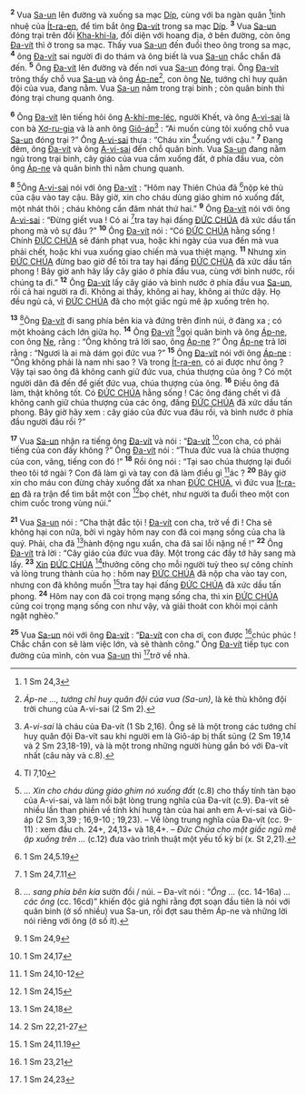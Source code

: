 <sup><b>2</b></sup> Vua [Sa-un]() lên đường và xuống sa mạc [Díp](), cùng với ba ngàn quân [^2*]tinh nhuệ của [Ít-ra-en](), để tìm bắt ông [Đa-vít]() trong sa mạc [Díp](). <sup><b>3</b></sup> Vua [Sa-un]() đóng trại trên đồi [Kha-khi-la](), đối diện với hoang địa, ở bên đường, còn ông [Đa-vít]() thì ở trong sa mạc. Thấy vua [Sa-un]() đến đuổi theo ông trong sa mạc, <sup><b>4</b></sup> ông [Đa-vít]() sai người đi do thám và ông biết là vua [Sa-un]() chắc chắn đã đến. <sup><b>5</b></sup> Ông [Đa-vít]() lên đường và đến nơi vua [Sa-un]() đóng trại. Ông [Đa-vít]() trông thấy chỗ vua [Sa-un]() và ông [Áp-ne]()[^3], con ông [Ne](), tướng chỉ huy quân đội của vua, đang nằm. Vua [Sa-un]() nằm trong trại binh ; còn quân binh thì đóng trại chung quanh ông.

<sup><b>6</b></sup> Ông [Đa-vít]() lên tiếng hỏi ông [A-khi-me-léc](), người Khết, và ông [A-vi-sai]() là con bà [Xơ-ru-gia]() và là anh ông [Giô-áp]()[^4] : “Ai muốn cùng tôi xuống chỗ vua [Sa-un]() đóng trại ?” Ông [A-vi-sai]() thưa : “Cháu xin [^3*]xuống với cậu.” <sup><b>7</b></sup> Đang đêm, ông [Đa-vít]() và ông [A-vi-sai]() đến chỗ quân binh. Vua [Sa-un]() đang nằm ngủ trong trại binh, cây giáo của vua cắm xuống đất, ở phía đầu vua, còn ông [Áp-ne]() và quân binh thì nằm chung quanh.

<sup><b>8</b></sup> [^5]Ông [A-vi-sai]() nói với ông [Đa-vít]() : “Hôm nay Thiên Chúa đã [^4*]nộp kẻ thù của cậu vào tay cậu. Bây giờ, xin cho cháu dùng giáo ghim nó xuống đất, một nhát thôi ; cháu không cần đâm nhát thứ hai.” <sup><b>9</b></sup> Ông [Đa-vít]() nói với ông [A-vi-sai]() : “Đừng giết vua ! Có ai [^5*]tra tay hại đấng [ĐỨC CHÚA]() đã xức dầu tấn phong mà vô sự đâu ?” <sup><b>10</b></sup> Ông [Đa-vít]() nói : “Có [ĐỨC CHÚA]() hằng sống ! Chính [ĐỨC CHÚA]() sẽ đánh phạt vua, hoặc khi ngày của vua đến mà vua phải chết, hoặc khi vua xuống giao chiến mà vua thiệt mạng. <sup><b>11</b></sup> Nhưng xin [ĐỨC CHÚA]() đừng bao giờ để tôi tra tay hại đấng [ĐỨC CHÚA]() đã xức dầu tấn phong ! Bây giờ anh hãy lấy cây giáo ở phía đầu vua, cùng với bình nước, rồi chúng ta đi.” <sup><b>12</b></sup> Ông [Đa-vít]() lấy cây giáo và bình nước ở phía đầu vua [Sa-un](), rồi cả hai người ra đi. Không ai thấy, không ai hay, không ai thức dậy. Họ đều ngủ cả, vì [ĐỨC CHÚA]() đã cho một giấc ngủ mê ập xuống trên họ.

<sup><b>13</b></sup> [^6]Ông [Đa-vít]() đi sang phía bên kia và đứng trên đỉnh núi, ở đàng xa ; có một khoảng cách lớn giữa họ. <sup><b>14</b></sup> Ông [Đa-vít]() [^6*]gọi quân binh và ông [Áp-ne](), con ông [Ne](), rằng : “Ông không trả lời sao, ông [Áp-ne]() ?” Ông [Áp-ne]() trả lời rằng : “Ngươi là ai mà dám gọi đức vua ?” <sup><b>15</b></sup> Ông [Đa-vít]() nói với ông [Áp-ne]() : “Ông không phải là nam nhi sao ? Và trong [Ít-ra-en](), có ai được như ông ? Vậy tại sao ông đã không canh giữ đức vua, chúa thượng của ông ? Có một người dân đã đến để giết đức vua, chúa thượng của ông. <sup><b>16</b></sup> Điều ông đã làm, thật không tốt. Có [ĐỨC CHÚA]() hằng sống ! Các ông đáng chết vì đã không canh giữ chúa thượng của các ông, đấng [ĐỨC CHÚA]() đã xức dầu tấn phong. Bây giờ hãy xem : cây giáo của đức vua đâu rồi, và bình nước ở phía đầu người đâu rồi ?”

<sup><b>17</b></sup> Vua [Sa-un]() nhận ra tiếng ông [Đa-vít]() và nói : “[Đa-vít]() [^7*]con cha, có phải tiếng của con đấy không ?” Ông [Đa-vít]() nói : “Thưa đức vua là chúa thượng của con, vâng, tiếng con đó !” <sup><b>18</b></sup> Rồi ông nói : “Tại sao chúa thượng lại đuổi theo tôi tớ ngài ? Con đã làm gì và tay con đã làm điều gì [^8*]ác ? <sup><b>20</b></sup> Bây giờ xin cho máu con đừng chảy xuống đất xa nhan [ĐỨC CHÚA](), vì đức vua [Ít-ra-en]() đã ra trận để tìm bắt một con [^11*]bọ chét, như người ta đuổi theo một con chim cuốc trong vùng núi.”

<sup><b>21</b></sup> Vua [Sa-un]() nói : “Cha thật đắc tội ! [Đa-vít]() con cha, trở về đi ! Cha sẽ không hại con nữa, bởi vì ngày hôm nay con đã coi mạng sống của cha là quý. Phải, cha đã [^12*]hành động ngu xuẩn, cha đã sai lỗi nặng nề !” <sup><b>22</b></sup> Ông [Đa-vít]() trả lời : “Cây giáo của đức vua đây. Một trong các đầy tớ hãy sang mà lấy. <sup><b>23</b></sup> [Xin]() [ĐỨC CHÚA]() [^13*]thưởng công cho mỗi người tuỳ theo sự công chính và lòng trung thành của họ : hôm nay [ĐỨC CHÚA]() đã nộp cha vào tay con, nhưng con đã không muốn [^14*]tra tay hại đấng [ĐỨC CHÚA]() đã xức dầu tấn phong. <sup><b>24</b></sup> Hôm nay con đã coi trọng mạng sống cha, thì xin [ĐỨC CHÚA]() cũng coi trọng mạng sống con như vậy, và giải thoát con khỏi mọi cảnh ngặt nghèo.”

<sup><b>25</b></sup> Vua [Sa-un]() nói với ông [Đa-vít]() : “[Đa-vít]() con cha ơi, con được [^15*]chúc phúc ! Chắc chắn con sẽ làm việc lớn, và sẽ thành công.” Ông [Đa-vít]() tiếp tục con đường của mình, còn vua [Sa-un]() thì [^16*]trở về nhà.

[^3]: *Áp-ne ..., tướng chỉ huy quân đội của vua (Sa-un)*, là kẻ thù không đội trời chung của A-vi-sai (2 Sm 2).
[^4]: *A-vi-sai* là cháu của Đa-vít (1 Sb 2,16). Ông sẽ là một trong các tướng chỉ huy quân đội Đa-vít sau khi người em là Giô-áp bị thất sủng (2 Sm 19,14 và 2 Sm 23,18-19), và là một trong những người hùng gắn bó với Đa-vít nhất (câu này và c.8).
[^5]: *... Xin cho cháu dùng giáo ghim nó xuống đất* (c.8) cho thấy tính tàn bạo của A-vi-sai, và làm nổi bật lòng trung nghĩa của Đa-vít (c.9). Đa-vít sẽ nhiều lần than phiền về tính khí hung tàn của hai anh em A-vi-sai và Giô-áp (2 Sm 3,39 ; 16,9-10 ; 19,23). – Về lòng trung nghĩa của Đa-vít (cc. 9-11) : xem đầu ch. 24+, 24,13+ và 18,4+. – *Đức Chúa cho một giấc ngủ mê ập xuống trên ...* (c.12) đưa vào trình thuật một yếu tố kỳ bí (x. St 2,21).
[^6]: *... sang phía bên kia* sườn đồi / núi. – Đa-vít nói : “*Ông ...* (cc. 14-16a) *... các ông* (cc. 16cd)” khiến độc giả nghi rằng đợt soạn đầu tiên là nói với quân binh (ở số nhiều) vua Sa-un, rồi đợt sau thêm Áp-ne và những lời nói riêng với ông (ở số ít).
[^2*]: 1 Sm 24,3
[^3*]: Tl 7,10
[^4*]: 1 Sm 24,5.19
[^5*]: 1 Sm 24,7.11
[^6*]: 1 Sm 24,9
[^7*]: 1 Sm 24,17
[^8*]: 1 Sm 24,10-12
[^11*]: 1 Sm 24,15
[^12*]: 1 Sm 24,18
[^13*]: 2 Sm 22,21-27
[^14*]: 1 Sm 24,11.19
[^15*]: 1 Sm 23,21
[^16*]: 1 Sm 24,23